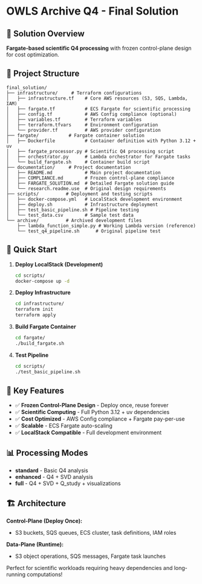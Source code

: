 # OWLS Archive Q4 - Final Solution

## 🎯 Solution Overview

**Fargate-based scientific Q4 processing** with frozen control-plane design for cost optimization.

## 📁 Project Structure

```
final_solution/
├── infrastructure/     # Terraform configurations
│   ├── infrastructure.tf    # Core AWS resources (S3, SQS, Lambda, IAM)
│   ├── fargate.tf           # ECS Fargate for scientific processing
│   ├── config.tf            # AWS Config compliance (optional)
│   ├── variables.tf         # Terraform variables
│   ├── terraform.tfvars     # Environment configuration
│   └── provider.tf          # AWS provider configuration
├── fargate/           # Fargate container solution
│   ├── Dockerfile           # Container definition with Python 3.12 + uv
│   ├── fargate_processor.py # Scientific Q4 processing script
│   ├── orchestrator.py      # Lambda orchestrator for Fargate tasks
│   └── build_fargate.sh     # Container build script
├── documentation/     # Project documentation
│   ├── README.md            # Main project documentation
│   ├── COMPLIANCE.md        # Frozen control-plane compliance
│   ├── FARGATE_SOLUTION.md  # Detailed Fargate solution guide
│   └── research.readme.use  # Original design requirements
├── scripts/          # Deployment and testing scripts
│   ├── docker-compose.yml   # LocalStack development environment
│   ├── deploy.sh            # Infrastructure deployment
│   ├── test_basic_pipeline.sh # Pipeline testing
│   └── test_data.csv        # Sample test data
└── archive/          # Archived development files
    ├── lambda_function_simple.py # Working Lambda version (reference)
    └── test_q4_pipeline.sh      # Original pipeline test
```

## 🚀 Quick Start

1. **Deploy LocalStack (Development)**
   ```bash
   cd scripts/
   docker-compose up -d
   ```

2. **Deploy Infrastructure**
   ```bash
   cd infrastructure/
   terraform init
   terraform apply
   ```

3. **Build Fargate Container**
   ```bash
   cd fargate/
   ./build_fargate.sh
   ```

4. **Test Pipeline**
   ```bash
   cd scripts/
   ./test_basic_pipeline.sh
   ```

## 🔑 Key Features

- ✅ **Frozen Control-Plane Design** - Deploy once, reuse forever
- ✅ **Scientific Computing** - Full Python 3.12 + uv dependencies
- ✅ **Cost Optimized** - AWS Config compliance + Fargate pay-per-use
- ✅ **Scalable** - ECS Fargate auto-scaling
- ✅ **LocalStack Compatible** - Full development environment

## 📊 Processing Modes

- **standard** - Basic Q4 analysis
- **enhanced** - Q4 + SVD analysis
- **full** - Q4 + SVD + Q_study + visualizations

## 🏗️ Architecture

**Control-Plane (Deploy Once):**
- S3 buckets, SQS queues, ECS cluster, task definitions, IAM roles

**Data-Plane (Runtime):**
- S3 object operations, SQS messages, Fargate task launches

Perfect for scientific workloads requiring heavy dependencies and long-running computations!
